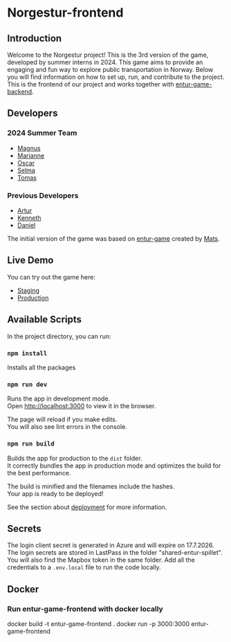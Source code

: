 # Norgestur-frontend

## Introduction

Welcome to the Norgestur project! This is the 3rd version of the game, developed by summer interns in 2024. This game aims to provide an engaging and fun way to explore public transportation in Norway. Below you will find information on how to set up, run, and contribute to the project. This is the frontend of our project and works together with [entur-game-backend](https://github.com/entur/entur-game-backend).

## Developers

### 2024 Summer Team

-   [Magnus](https://github.com/Magnus-Farstad)
-   [Marianne](https://github.com/maribsta)
-   [Oscar](https://github.com/oscarahalvorsen)
-   [Selma](https://github.com/selmagudmundsen)
-   [Tomas](https://github.com/tomaswedege)

### Previous Developers

-   [Artur](https://github.com/apkrauze)
-   [Kenneth](https://github.com/kennetng)
-   [Daniel](https://github.com/Daniel-Jansson)

The initial version of the game was based on [entur-game](https://github.com/entur/entur-game) created by [Mats](https://github.com/draperunner).

## Live Demo

You can try out the game here:

-   [Staging](https://entur-game.staging.entur.org/)
-   [Production](https://entur-game.entur.org/)

## Available Scripts

In the project directory, you can run:

### `npm install`

Installs all the packages

### `npm run dev`

Runs the app in development mode.<br>
Open [http://localhost:3000](http://localhost:3000) to view it in the browser.

The page will reload if you make edits.<br>
You will also see lint errors in the console.

### `npm run build`

Builds the app for production to the `dist` folder.<br>
It correctly bundles the app in production mode and optimizes the build for the best performance.

The build is minified and the filenames include the hashes.<br>
Your app is ready to be deployed!

See the section about [deployment](https://facebook.github.io/create-react-app/docs/deployment) for more information.

## Secrets

The login client secret is generated in Azure and will expire on 17.7.2026. The login secrets are stored in LastPass in the folder "shared-entur-spillet". You will also find the Mapbox token in the same folder. Add all the credentials to a `.env.local` file to run the code locally.

## Docker

### Run entur-game-frontend with docker locally

docker build -t entur-game-frontend .
docker run -p 3000:3000 entur-game-frontend

